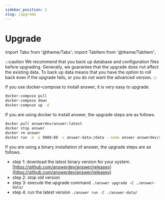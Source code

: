```yaml
---
sidebar_position: 2
slug: /upgrade
---
```


# Upgrade

import Tabs from '@theme/Tabs';
import TabItem from '@theme/TabItem';

:::caution
We recommend that you back up database and configuration files before upgrading. Generally, we guarantee that the upgrade does not affect the existing data. 
To back up data means that you have the option to roll back even if the upgrade fails, or you do not want the advanced version.
:::

<Tabs>
  <TabItem value="docker-compose" label="Docker Compose" default>
If you use docker-compose to install answer, it is very easy to upgrade.

```bash
docker-compose pull
docker-compose down
docker-compose up -d
```

</TabItem>

  <TabItem value="docker" label="Docker">
If you are using docker to install answer, the upgrade steps are as follows.

```bash
docker pull answerdev/answer:latest
docker stop answer
docker rm answer
docker run -d -p 9080:80 -v answer-data:/data --name answer answerdev/answer:latest
```

  </TabItem>

  <TabItem value="binary" label="Binary">
If you are using a binary installation of answer, the upgrade steps are as follows.

- step 1: download the latest binary version for your system. [https://github.com/answerdev/answer/releases](https://github.com/answerdev/answer/releases)
- step 2: stop old version
- step 3: execute the upgrade command `./answer upgrade -C ./answer-data/`
- step 4: run the latest version `./answer run -C ./answer-data/`

</TabItem>
</Tabs>
